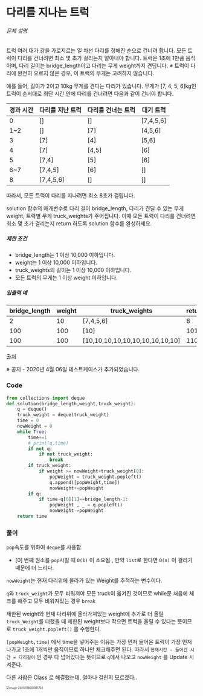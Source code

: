 # 다리를 지나는 트럭

###### 문제 설명

트럭 여러 대가 강을 가로지르는 일 차선 다리를 정해진 순으로 건너려 합니다. 모든 트럭이 다리를 건너려면 최소 몇 초가 걸리는지 알아내야 합니다. 트럭은 1초에 1만큼 움직이며, 다리 길이는 bridge_length이고 다리는 무게 weight까지 견딥니다.
※ 트럭이 다리에 완전히 오르지 않은 경우, 이 트럭의 무게는 고려하지 않습니다.

예를 들어, 길이가 2이고 10kg 무게를 견디는 다리가 있습니다. 무게가 [7, 4, 5, 6]kg인 트럭이 순서대로 최단 시간 안에 다리를 건너려면 다음과 같이 건너야 합니다.

| 경과 시간 | 다리를 지난 트럭 | 다리를 건너는 트럭 | 대기 트럭 |
| --------- | ---------------- | ------------------ | --------- |
| 0         | []               | []                 | [7,4,5,6] |
| 1~2       | []               | [7]                | [4,5,6]   |
| 3         | [7]              | [4]                | [5,6]     |
| 4         | [7]              | [4,5]              | [6]       |
| 5         | [7,4]            | [5]                | [6]       |
| 6~7       | [7,4,5]          | [6]                | []        |
| 8         | [7,4,5,6]        | []                 | []        |

따라서, 모든 트럭이 다리를 지나려면 최소 8초가 걸립니다.

solution 함수의 매개변수로 다리 길이 bridge_length, 다리가 견딜 수 있는 무게 weight, 트럭별 무게 truck_weights가 주어집니다. 이때 모든 트럭이 다리를 건너려면 최소 몇 초가 걸리는지 return 하도록 solution 함수를 완성하세요.

##### 제한 조건

- bridge_length는 1 이상 10,000 이하입니다.
- weight는 1 이상 10,000 이하입니다.
- truck_weights의 길이는 1 이상 10,000 이하입니다.
- 모든 트럭의 무게는 1 이상 weight 이하입니다.

##### 입출력 예

| bridge_length | weight | truck_weights                   | return |
| ------------- | ------ | ------------------------------- | ------ |
| 2             | 10     | [7,4,5,6]                       | 8      |
| 100           | 100    | [10]                            | 101    |
| 100           | 100    | [10,10,10,10,10,10,10,10,10,10] | 110    |

[출처](http://icpckorea.org/2016/ONLINE/problem.pdf)

※ 공지 - 2020년 4월 06일 테스트케이스가 추가되었습니다.



### Code

```python
from collections import deque
def solution(bridge_length,weight,truck_weight):
    q = deque()
    truck_weight = deque(truck_weight)
    time = 0
    nowWeight = 0
    while True:
        time+=1
        # print(q,time)
        if not q:
            if not truck_weight:
                break
        if truck_weight:
            if weight >= nowWeight+truck_weight[0]:
                popWeight = truck_weight.popleft()
                q.append([popWeight,time])
                nowWeight+=popWeight
        if q:
            if time-q[0][1]==bridge_length-1:
                popWeight , _ = q.popleft()
                nowWeight-=popWeight
    return time
```

### 풀이

`pop`속도를 위하여 `deque`를 사용함 

* [0] 번째 원소를 `pop`시킬 때 `O(1)` 이 소요됨 , 만약 `list`로 한다면 `O(n)` 이 걸리기 때문에 더 느리다.

`nowWeight`는 현재 다리위에 올라가 있는 Weight를 추적하는 변수이다.

`q`와 `truck_weight`가 모두 비워져야 모든 truck이 옮겨진 것이므로 while문 처음에 체크를 해주고 모두 비워져있는 경우 `break`

제한된 weight와 현재 다리위에 올라가져있는 weight에 추가로 더 올릴 `truck_Weight`를 더했을 때 제한된 weight보다 작으면 트럭을 올릴 수 있다는 뜻이므로 `truck_weight.popleft()` 를 수행한다.

`[popWeight,time]` 에서 time을 넣어주는 이유는 가장 먼저 들어온 트럭이 가장 먼저 나가고 1초에 1개씩만 움직이므로 하나만 체크해주면 된다. 따라서 `현재시간 - 들어간 시간 = 다리길이` 인 경우 다 넘어갔다는 뜻이므로 `q`에서 나오고 `nowWeight` 를 Update 시켜준다. 



다른 사람은 Class 로 해결했는데, 얼마나 걸린지 모르겠다..

<img src="C:\Users\wjdgn\AppData\Roaming\Typora\typora-user-images\image-20210116004151703.png" alt="image-20210116004151703" style="zoom:50%;" />